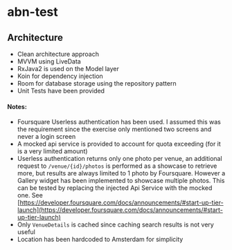 # abn-test

##  Architecture
- Clean architecture approach
- MVVM using LiveData
- RxJava2 is used on the Model layer
- Koin for dependency injection
- Room for database storage using the repository pattern
- Unit Tests have been provided

#### Notes:
- Foursquare Userless authentication has been used. I assumed this was the requirement since the exercise only mentioned two screens and never a login screen
- A mocked api service is provided to account for quota exceeding (for it is a very limited amount)
- Userless authentication returns only one photo per venue, an additional request to `/venue/{id}/photos` is performed as a showcase to retrieve more, but results are always limited to 1 photo by Foursquare. However a Gallery widget has been implemented to showcase multiple photos. This can be tested by replacing the injected Api Service with the mocked one.
See [https://developer.foursquare.com/docs/announcements/#start-up-tier-launch](https://developer.foursquare.com/docs/announcements/#start-up-tier-launch)
- Only `VenueDetails` is cached since caching search results is not very useful
- Location has been hardcoded to Amsterdam for simplicity